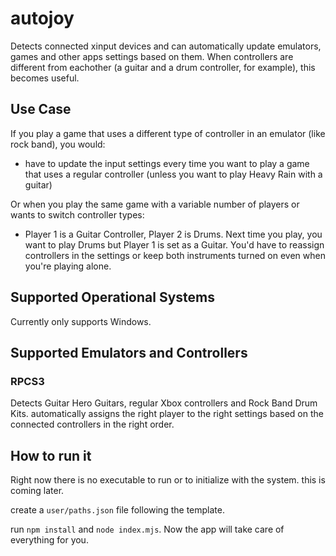 # autojoy

Detects connected xinput devices and can automatically update emulators, games and other apps settings based on them.
When controllers are different from eachother (a guitar and a drum controller, for example), this becomes useful.

## Use Case

If you play a game that uses a different type of controller in an emulator (like rock band), you would:

- have to update the input settings every time you want to play a game that uses a regular controller (unless you want to play Heavy Rain with a guitar)

Or when you play the same game with a variable number of players or wants to switch controller types:

- Player 1 is a Guitar Controller, Player 2 is Drums. Next time you play, you want to play Drums but Player 1 is set as a Guitar. You'd have to reassign controllers in the settings or keep both instruments turned on even when you're playing alone.

## Supported Operational Systems

Currently only supports Windows.

## Supported Emulators and Controllers

### RPCS3

Detects Guitar Hero Guitars, regular Xbox controllers and Rock Band Drum Kits. automatically assigns the right player to the right settings based on the connected controllers in the right order.

## How to run it

Right now there is no executable to run or to initialize with the system. this is coming later.

create a `user/paths.json` file following the template.

run `npm install` and `node index.mjs`. Now the app will take care of everything for you.

